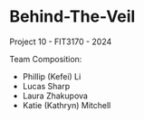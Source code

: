 # Behind-The-Veil

Project 10 - FIT3170 - 2024

Team Composition:

- Phillip (Kefei) Li
- Lucas Sharp
- Laura Zhakupova
- Katie (Kathryn) Mitchell